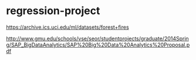 # regression-project

https://archive.ics.uci.edu/ml/datasets/forest+fires

http://www.gmu.edu/schools/vse/seor/studentprojects/graduate/2014Spring/SAP_BigDataAnalytics/SAP%20Big%20Data%20Analytics%20Proposal.pdf
